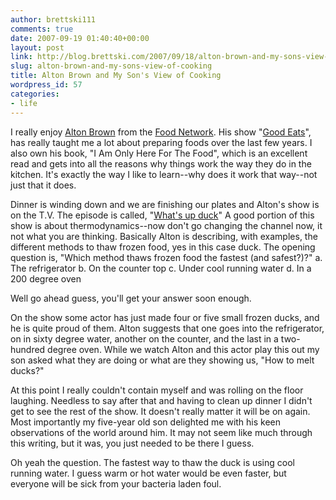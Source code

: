 ```yaml
---
author: brettski111
comments: true
date: 2007-09-19 01:40:40+00:00
layout: post
link: http://blog.brettski.com/2007/09/18/alton-brown-and-my-sons-view-of-cooking/
slug: alton-brown-and-my-sons-view-of-cooking
title: Alton Brown and My Son's View of Cooking
wordpress_id: 57
categories:
- life
---
```


I really enjoy [Alton Brown](http://http://altonbrown.com/) from the [Food Network](http://www.foodtv.com).  His show "[Good Eats](http://www.foodnetwork.com/food/show_ea/0,1976,FOOD_9956,00.html)", has really taught me a lot about preparing foods over the last few years.  I also own his book, "I Am Only Here For The Food", which is an excellent read and gets into all the reasons why things work the way they do in the kitchen.  It's exactly the way I like to learn--why does it work that way--not just that it does.

Dinner is winding down and we are finishing our plates and Alton's show is on the T.V.  The episode is called, "[What's up duck](http://www.foodnetwork.com/food/show_ea/episode/0,1976,FOOD_9956_17113,00.html)" A good portion of this show is about thermodynamics--now don't go changing the channel now, it not what you are thinking.  Basically Alton is describing, with examples, the different methods to thaw frozen food, yes in this case duck.  The opening question is, "Which method thaws frozen food the fastest (and safest?)?"
a. The refrigerator
b. On the counter top
c. Under cool running water
d. In a 200 degree oven

Well go ahead guess, you'll get your answer soon enough.

On the show some actor has just made four or five small frozen  ducks, and he is quite proud of them.  Alton suggests that one goes into the refrigerator, on in sixty degree water, another on the counter, and the last in a two-hundred degree oven.  While we watch Alton and this actor play this out my son asked what they are doing or what are they showing us, "How to melt ducks?"

At this point I really couldn't contain myself and was rolling on the floor laughing.  Needless to say after that and having to clean up dinner I didn't get to see the rest of the show.  It doesn't really matter it will be on again.  Most importantly my five-year old son delighted me with his keen observations of the world around him.  It may not seem like much through this writing, but it was, you just needed to be there I guess.

Oh yeah the question.  The fastest way to thaw the duck is using cool running water.  I guess warm or hot water would be even faster, but everyone will be sick from your bacteria laden foul.
